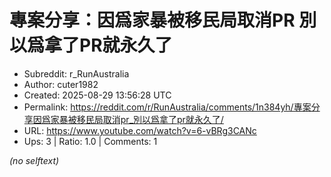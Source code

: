 # 專案分享：因爲家暴被移民局取消PR 別以爲拿了PR就永久了

- Subreddit: r_RunAustralia
- Author: cuter1982
- Created: 2025-08-29 13:56:28 UTC
- Permalink: https://reddit.com/r/RunAustralia/comments/1n384yh/專案分享因爲家暴被移民局取消pr_別以爲拿了pr就永久了/
- URL: https://www.youtube.com/watch?v=6-vBRg3CANc
- Ups: 3 | Ratio: 1.0 | Comments: 1

_(no selftext)_
